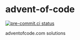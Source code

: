 # advent-of-code

[![pre-commit.ci status](https://results.pre-commit.ci/badge/github/mxr/advent-of-code/main.svg)](https://results.pre-commit.ci/latest/github/mxr/advent-of-code/main)

adventofcode.com solutions
